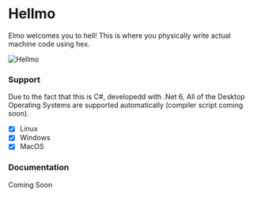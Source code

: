 # Hellmo
Elmo welcomes you to hell! 
This is where you physically write actual machine code using hex.

![](image.png "Hellmo")

### Support
Due to the fact that this is C#, developedd with .Net 6, All of the Desktop Operating Systems are supported automatically (compiler script coming soon).
 - [x] Linux
 - [x] Windows
 - [x] MacOS
 
 ### Documentation
 Coming Soon
